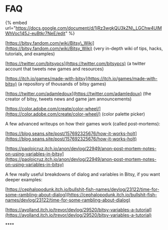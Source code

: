 # FAQ

{% embed url="https://docs.google.com/document/d/1jRz3wgkQU3kZN\_LGChw4UlMWhVoc145J-euBtkr7NeE/edit" %}

[https://bitsy.fandom.com/wiki/Bitsy\_Wiki](https://bitsy.fandom.com/wiki/Bitsy_Wiki) \(very in-depth wiki of tips, hacks, tutorials, and examples\)

[https://twitter.com/bitsypcs](https://twitter.com/bitsypcs) \(a twitter account that tweets new games and resources\)

[https://itch.io/games/made-with-bitsy](https://itch.io/games/made-with-bitsy) \(a repository of thousands of bitsy games\)

[https://twitter.com/adamledoux](https://twitter.com/adamledoux) \(the creator of bitsy, tweets news and game jam announcements\)

[https://color.adobe.com/create/color-wheel/](https://color.adobe.com/create/color-wheel/) \(color palette picker\)



A few advanced writeups on how their games work \(called post-mortems\):

[https://blog.seans.site/post/157692325676/how-it-works-holt](https://blog.seans.site/post/157692325676/how-it-works-holt)

[https://paolojcruz.itch.io/anon/devlog/22949/anon-post-mortem-notes-on-using-variables-in-bitsy](https://paolojcruz.itch.io/anon/devlog/22949/anon-post-mortem-notes-on-using-variables-in-bitsy)  


A few really useful breakdowns of dialog and variables in Bitsy, if you want deeper examples: 

[https://cephalopodunk.itch.io/bullshit-fish-names/devlog/23122/time-for-some-rambling-about-dialog](https://cephalopodunk.itch.io/bullshit-fish-names/devlog/23122/time-for-some-rambling-about-dialog) 

[https://ayolland.itch.io/trevor/devlog/29520/bitsy-variables-a-tutorial](https://ayolland.itch.io/trevor/devlog/29520/bitsy-variables-a-tutorial) 

\*\*\*\*

